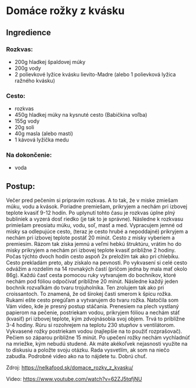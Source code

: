 # Domáce rožky z kvásku
## Ingredience
### Rozkvas:
- 200g hladkej špaldovej múky
- 200g vody
- 2 polievkové lyžice kvásku lievito-Madre (alebo 1 polievková lyžica ražného kvásku)

### Cesto:
- rozkvas
- 450g hladkej múky na kysnuté cesto (Babičkina voľba)
- 155g vody
- 20g  soli
- 40g masla (alebo masti)
- 1 kávová lyžička medu

### Na dokončenie:
- voda

## Postup:
Večer pred pečením si pripravím rozkvas. A to tak, že v miske zmiešam múku, vodu a kvások. Poriadne premiešam, prikryjem a nechám pri izbovej teplote kvasiť 9-12 hodín. Po uplynutí tohto času je rozkvas úplne plný bubliniek a vyzerá dosť riedko (je tak to je správne). Následne k rozkvasu primiešam preosiatu múku, vodu, soľ, masť a med. Vypracujem jemné od misky sa odlepujúce cesto, (teraz je cesto hrubé a nepoddajné) prikryjem a nechám pri izbovej teplote postáť 20 minút. Cesto z misky vyberiem a premiesim. Rázom tak získa jemnú a veľmi hebkú štruktúru, vrátim ho do misky prikryjem a nechám pri izbovej teplote kvasiť približne 2 hodiny. Počas týchto dvoch hodín cesto aspoň 2x preložím tak ako pri chlebíku. Cesto prekladám preto, aby získalo na pevnosti. Po vykvasení si celé cesto odvážim a rozdelím na 14 rovnakých častí (pričom jedna by mala mať okolo 86g). Každú časť cesta pomocou ruky vytvarujem do bochníkov, ktoré nechám pod fóliou odpočívať približne 20 minút. Následne každý jeden bochník rozvaľkám do tvaru trojuholníka. Ten zrolujem tak ako pri croissantoch. To znamená, že od širokej časti smerom k špicu rožka. Rukami ešte cesto pregúľam a vytvarujem do tvaru rožka. Natočila som Vám video, kde je presný postup stáčania. Prenesiem na plech vystlaný papierom na pečenie, postriekam vodou, prikryjem fóliou a nechám stáť (kvasiť) pri izbovej teplote, kým zdvojnásobia svoj objem. Trvá to približne 3-4 hodiny. Rúru si rozohrejem na teplotu 230 stupňov s ventilátorom. Vykvasené rožky postriekam vodou (najlepšie na to použiť rozprašovač). Pečiem so záparou približne 15 minút.  Po upečení rožky nechám vychladnúť na mriežke, kým nebudú studené. Ak máte akékoľvek nejasnosti využite na to diskusiu a položte svoju otázku. Rada vysvetlím, ak som na niečo zabudla. Podrobné video ako na to nájdete tu. Dobrú chuť.

Zdroj: https://nelkafood.sk/domace_rozky_z_kvasku/

Video: https://www.youtube.com/watch?v=62ZJ5tqfjNU
